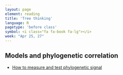 ```yaml
---
layout: page
element: reading
title: 'Tree thinking'
language: R
pagetype: 'before class'
symbol: <i class="fa fa-book fa-lg"></i>
week: "Apr 25, 27"
---
```


## Models and phylogenetic correlation

- [How to measure and test phylogenetic signal](https://besjournals.onlinelibrary.wiley.com/doi/pdf/10.1111/j.2041-210X.2012.00196.x)
